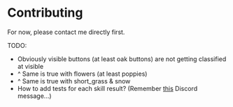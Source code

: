 # Contributing

For now, please contact me directly first.

TODO:

- Obviously visible buttons (at least oak buttons) are not getting classified at visible
- ^ Same is true with flowers (at least poppies)
- ^ Same is true with short_grass & snow
- How to add tests for each skill result? (Remember [this](https://discord.com/channels/413438066984747026/799108880218980382/1303466848356143154) Discord message...)
